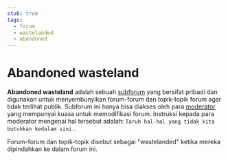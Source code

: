 ```yaml
---
stub: true
tags:
  - forum
  - wastelanded
  - abandoned
---
```


# Abandoned wasteland

**Abandoned wasteland** adalah sebuah [subforum](https://osu.ppy.sh/community/forums)<!-- TODO --> yang bersifat pribadi dan digunakan untuk menyembunyikan forum-forum<!-- TODO: link --> dan topik-topik forum<!-- TODO: link --> agar tidak terlihat publik. Subforum ini hanya bisa diakses oleh para [moderator](/wiki/People/The_Team/Global_Moderation_Team) yang mempunyai kuasa untuk memodifikasi forum. Instruksi kepada para moderator mengenai hal tersebut adalah: `Taruh hal-hal yang tidak kita butuhkan kedalam sini.`.

Forum-forum dan topik-topik disebut sebagai "wastelanded" ketika mereka dipindahkan ke dalam forum ini.
